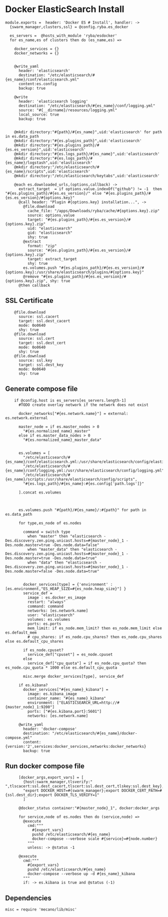 # Docker ElasticSearch Install

    module.exports =  header: 'Docker ES # Install', handler: ->
      {swarm_manager,clusters,ssl} = @config.ryba.es_docker

      es_servers =  @hosts_with_module 'ryba/esdocker'
      for es_name,es of clusters then do (es_name,es) =>
  
        docker_services = {}
        docker_networks = {}
        
        
        @write_yaml
          header: 'elasticsearch'
          destination: "/etc/elasticsearch/#{es_name}/conf/elasticsearch.yml"
          content:es.config
          backup: true

        @write
          header: 'elasticsearch logging'
          destination: "/etc/elasticsearch/#{es_name}/conf/logging.yml"
          source: "#{__dirname}/resources/logging.yml"
          local_source: true
          backup: true


        @mkdir directory:"#{path}/#{es_name}",uid:'elasticsearch' for path in es.data_path
        @mkdir directory:"#{es.plugins_path}",uid:'elasticsearch'
        @mkdir directory:"#{es.plugins_path}/#{es.es_version}",uid:'elasticsearch'
        @mkdir directory:"#{es.logs_path}/#{es_name}",uid:'elasticsearch'
        @mkdir directory:"#{es.logs_path}/#{es_name}/logstash",uid:'elasticsearch'
        @mkdir directory:"/etc/elasticsearch/#{es_name}/scripts",uid:'elasticsearch'
        @mkdir directory:"/etc/elasticsearch/keytabs",uid:'elasticsearch'

        @each es.downloaded_urls,(options,callback) ->
          extract_target  = if options.value.indexOf("github") != -1  then "#{es.plugins_path}/#{es.es_version}/" else "#{es.plugins_path}/#{es.es_version}/#{options.key}"
          @call header: "Plugin #{options.key} installation...", ->
            @file.download
              cache_file: "/apps/Downloads/ryba/cache/#{options.key}.zip"
              source: options.value
              target: "#{es.plugins_path}/#{es.es_version}/#{options.key}.zip"
              uid: "elasticsearch"
              gid: "elasticsearch"
              shy: true
            @extract
              format: "zip"
              source: "#{es.plugins_path}/#{es.es_version}/#{options.key}.zip"
              target: extract_target
              shy: true
            es.volumes.push "#{es.plugins_path}/#{es.es_version}/#{options.key}:/usr/share/elasticsearch/plugins/#{options.key}"
            @remove "#{es.plugins_path}/#{es.es_version}/#{options.key}.zip", shy: true
          @then callback

## SSL Certificate

        @file.download
          source: ssl.cacert
          target: ssl.dest_cacert
          mode: 0o0640
          shy: true
        @file.download
          source: ssl.cert
          target: ssl.dest_cert
          mode: 0o0640
          shy: true
        @file.download
          source: ssl.key
          target: ssl.dest_key
          mode: 0o0640
          shy: true

## Generate compose file

        if @config.host is es_servers[es_servers.length-1]
          #TODO create overlay network if the network does not exist

          docker_networks["#{es.network.name}"] = external: es.network.external

          master_node = if es.master_nodes > 0
            "#{es.normalized_name}_master"
          else if es.master_data_nodes > 0
            "#{es.normalized_name}_master_data"


          es.volumes = [
            "/etc/elasticsearch/#{es_name}/conf/elasticsearch.yml:/usr/share/elasticsearch/config/elasticsearch.yml",
            "/etc/elasticsearch/#{es_name}/conf/logging.yml:/usr/share/elasticsearch/config/logging.yml",
            "/etc/elasticsearch/#{es_name}/scripts:/usr/share/elasticsearch/config/scripts",
            "#{es.logs_path}/#{es_name}:#{es.config['path.logs']}"

          ].concat es.volumes



          es.volumes.push "#{path}/#{es_name}/:#{path}" for path in es.data_path

          for type,es_node of es.nodes

            command = switch type
              when "master" then "elasticsearch -Des.discovery.zen.ping.unicast.hosts=#{master_node}_1 -Des.node.master=true -Des.node.data=false"
              when "master_data" then "elasticsearch -Des.discovery.zen.ping.unicast.hosts=#{master_node}_1 -Des.node.master=true -Des.node.data=true"
              when "data" then "elasticsearch -Des.discovery.zen.ping.unicast.hosts=#{master_node}_1 -Des.node.master=false -Des.node.data=true"


            docker_services[type] = {'environment' : [es.environment,"ES_HEAP_SIZE=#{es_node.heap_size}"] }
            service_def = 
              image : es.docker_es_image
              restart: "always"
              command: command
              networks: [es.network.name]
              user: "elasticsearch"
              volumes: es.volumes
              ports: es.ports
              mem_limit: if es_node.mem_limit? then es_node.mem_limit else es.default_mem
              # cpu_shares: if es_node.cpu_shares? then es_node.cpu_shares else es.default_cpu_shares

            if es_node.cpuset?
              service_def["cpuset"] = es_node.cpuset
            else 
              service_def["cpu_quota"] = if es_node.cpu_quota? then es_node.cpu_quota * 1000 else es.default_cpu_quota

            misc.merge docker_services[type], service_def

          if es.kibana?
            docker_services["#{es_name}_kibana"] = 
              image: es.kibana_image
              container_name: "#{es_name}_kibana"
              environment: ["ELASTICSEARCH_URL=http://#{master_node}_1:9200"]
              ports: ["#{es.kibana.port}:5601"]
              networks: [es.network.name]
          
          @write_yaml
            header: 'docker-compose'
            destination: "/etc/elasticsearch/#{es_name}/docker-compose.yml"
            content: {version:'2',services:docker_services,networks:docker_networks}
            backup: true

## Run docker compose file

          [docker_args,export_vars] = [
            {host:swarm_manager,tlsverify:" ",tlscacert:ssl.dest_cacert,tlscert:ssl.dest_cert,tlskey:ssl.dest_key},
            "export DOCKER_HOST=#{swarm_manager};export DOCKER_CERT_PATH=#{ssl.dest_dir};export DOCKER_TLS_VERIFY=1"
            ]
        
          @docker_status container:"#{master_node}_1", docker:docker_args
          
          for service,node of es.nodes then do (service,node) =>
            @execute
              cmd:"""
                #{export_vars}
                pushd /etc/elasticsearch/#{es_name}
                docker-compose --verbose scale #{service}=#{node.number}
              """
              unless: -> @status -1

          @execute
            cmd:"""
              #{export_vars}
              pushd /etc/elasticsearch/#{es_name}
              docker-compose --verbose up -d #{es_name}_kibana
            """
            if: -> es.kibana is true and @status (-1)


## Dependencies

    misc = require 'mecano/lib/misc'
